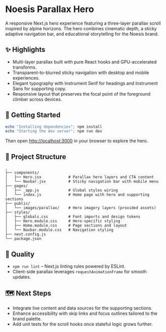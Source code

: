 # Noesis Parallax Hero

A responsive Next.js hero experience featuring a three-layer parallax scroll inspired by alpine horizons. The hero combines cinematic depth, a sticky adaptive navigation bar, and educational storytelling for the Noesis brand.

## ✨ Highlights

- Multi-layer parallax built with pure React hooks and GPU-accelerated transforms.
- Transparent-to-blurred sticky navigation with desktop and mobile experiences.
- Elegant typography with Instrument Serif for headings and Instrument Sans for supporting copy.
- Responsive layout that preserves the focal point of the foreground climber across devices.

## 🚀 Getting Started

```powershell
echo "Installing dependencies"; npm install
echo "Starting the dev server"; npm run dev
```

Then open [http://localhost:3000](http://localhost:3000) in your browser to explore the hero.

## 📁 Project Structure

```
.
├── components/
│   ├── Hero.jsx            # Parallax hero layers and CTA content
│   └── Navbar.jsx          # Sticky navigation bar with mobile menu
├── pages/
│   ├── _app.js             # Global styles wiring
│   └── index.js            # Home page with hero and supporting sections
├── public/
│   └── images/parallax/    # Hero imagery layers (provided assets)
├── styles/
│   ├── globals.css         # Font imports and design tokens
│   ├── Hero.module.css     # Hero-specific styling
│   ├── Home.module.css     # Page sections and layout
│   └── Navbar.module.css   # Navigation styling
├── next.config.js
└── package.json
```

## 🧪 Quality

- `npm run lint` – Next.js linting rules powered by ESLint.
- Client-side parallax leverages `requestAnimationFrame` for smooth updates.

## 🗺️ Next Steps

- Integrate live content and data sources for the supporting sections.
- Enhance accessibility with skip links and focus outlines tailored to the brand palette.
- Add unit tests for the scroll hooks once stateful logic grows further.
